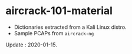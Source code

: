 # aircrack-101-material

- Dictionaries extracted from a Kali Linux distro.
- Sample PCAPs from `aircrack-ng`

Update : 2020-01-15.